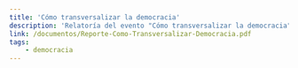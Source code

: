 ```yaml
---
title: 'Cómo transversalizar la democracia'
description: 'Relatoría del evento "Cómo transversalizar la democracia" (Madrid, 17 de julio de 2025). En el encuentro se detectaron oportunidades, retos e ideas para avanzar en la agenda democrática desde diferentes perspectivas y luchas.'
link: /documentos/Reporte-Como-Transversalizar-Democracia.pdf
tags:
    - democracia
---
```

